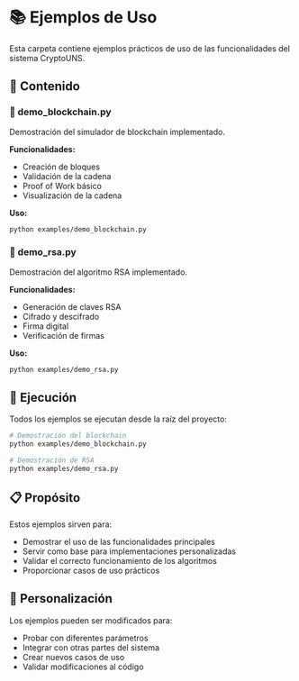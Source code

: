# 📚 Ejemplos de Uso

Esta carpeta contiene ejemplos prácticos de uso de las funcionalidades del sistema CryptoUNS.

## 📁 Contenido

### 🔗 demo_blockchain.py
Demostración del simulador de blockchain implementado.

**Funcionalidades:**
- Creación de bloques
- Validación de la cadena
- Proof of Work básico
- Visualización de la cadena

**Uso:**
```bash
python examples/demo_blockchain.py
```

### 🔐 demo_rsa.py
Demostración del algoritmo RSA implementado.

**Funcionalidades:**
- Generación de claves RSA
- Cifrado y descifrado
- Firma digital
- Verificación de firmas

**Uso:**
```bash
python examples/demo_rsa.py
```

## 🚀 Ejecución

Todos los ejemplos se ejecutan desde la raíz del proyecto:

```bash
# Demostración del blockchain
python examples/demo_blockchain.py

# Demostración de RSA
python examples/demo_rsa.py
```

## 📋 Propósito

Estos ejemplos sirven para:
- Demostrar el uso de las funcionalidades principales
- Servir como base para implementaciones personalizadas
- Validar el correcto funcionamiento de los algoritmos
- Proporcionar casos de uso prácticos

## 🔧 Personalización

Los ejemplos pueden ser modificados para:
- Probar con diferentes parámetros
- Integrar con otras partes del sistema
- Crear nuevos casos de uso
- Validar modificaciones al código
